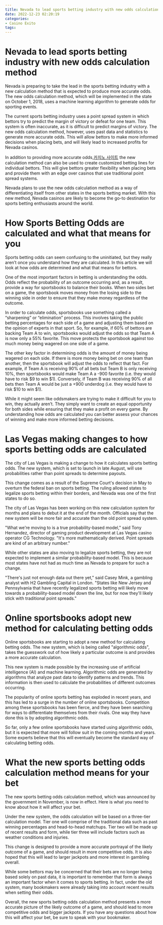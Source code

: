 ```yaml
---
title: Nevada to lead sports betting industry with new odds calculation method
date: 2022-12-23 02:20:19
categories:
- Casino Exito
tags:
---
```



#  Nevada to lead sports betting industry with new odds calculation method

Nevada is preparing to take the lead in the sports betting industry with a new calculation method that is expected to produce more accurate odds. The new odds calculation method, which will be implemented in the state on October 1, 2018, uses a machine learning algorithm to generate odds for sporting events.

The current sports betting industry uses a point spread system in which bettors try to predict the margin of victory or defeat for one team. This system is often inaccurate, as it is difficult to predict margins of victory. The new odds calculation method, however, uses past data and statistics to generate more accurate odds. This will allow bettors to make more informed decisions when placing bets, and will likely lead to increased profits for Nevada casinos.

In addition to providing more accurate odds,[카지노 사이트](https://choegocasino.com/) the new calculation method can also be used to create customized betting lines for individual bettors. This will give bettors greater flexibility when placing bets and provide them with an edge over casinos that use traditional point spread systems.

Nevada plans to use the new odds calculation method as a way of differentiating itself from other states in the sports betting market. With this new method, Nevada casinos are likely to become the go-to destination for sports betting enthusiasts around the world.

#  How Sports Betting Odds are calculated and what that means for you

Sports betting odds can seem confusing to the uninitiated, but they really aren’t once you understand how they are calculated. In this article we will look at how odds are determined and what that means for bettors.

One of the most important factors in betting is understanding the odds. Odds reflect the probability of an outcome occurring and, as a result, provide a way for sportsbooks to balance their books. When two sides bet on a game, the sportsbook moves money from the losing side to the winning side in order to ensure that they make money regardless of the outcome.

In order to calculate odds, sportsbooks use something called a “sharpening” or “elimination” process. This involves taking the public betting percentages for each side of a game and adjusting them based on the opinion of experts in that sport. So, for example, if 60% of bettors are backing Team A to win, sportsbooks would adjust the odds so that Team A is now only a 55% favorite. This move protects the sportsbook against too much money being wagered on one side of a game.

The other key factor in determining odds is the amount of money being wagered on each side. If there is more money being bet on one team than another, then the sportsbook will adjust the odds to reflect that fact. For example, if Team A is receiving 90% of all bets but Team B is only receiving 10%, then sportsbooks would make Team A a -900 favorite (i.e. they would have to risk $9 to win $1). Conversely, if Team B was receiving 90% of all bets then Team A would be just a +900 underdog (i.e. they would have to risk $10 to win $1).

While it might seem like oddsmakers are trying to make it difficult for you to win, they actually aren’t. They simply want to create an equal opportunity for both sides while ensuring that they make a profit on every game. By understanding how odds are calculated you can better assess your chances of winning and make more informed betting decisions.

#  Las Vegas making changes to how sports betting odds are calculated

The city of Las Vegas is making a change to how it calculates sports betting odds. The new system, which is set to launch in late August, will use probabilities rather than point spreads to determine payouts.

This change comes as a result of the Supreme Court's decision in May to overturn the federal ban on sports betting. The ruling allowed states to legalize sports betting within their borders, and Nevada was one of the first states to do so.

The city of Las Vegas has been working on this new calculation system for months and plans to debut it at the end of the month. Officials say that the new system will be more fair and accurate than the old point spread system.

"What we're moving to is a true probability-based model," said Tony Hernandez, director of gaming product development at Las Vegas casino operator CG Technology. "It's more mathematically derived. Point spreads are kind of an arbitrary number."

While other states are also moving to legalize sports betting, they are not expected to implement a similar probability-based model. This is because most states have not had as much time as Nevada to prepare for such a change.

"There's just not enough data out there yet," said Casey Mink, a gambling analyst with H2 Gambling Capital in London. "States like New Jersey and Pennsylvania that have recently legalized sports betting will likely move towards a probability-based model down the line, but for now they'll likely stick with traditional point spreads."

#  Online sportsbooks adopt new method for calculating betting odds

Online sportsbooks are starting to adopt a new method for calculating betting odds. The new system, which is being called "algorithmic odds", takes the guesswork out of how likely a particular outcome is and provides a more accurate calculation.

This new system is made possible by the increasing use of artificial intelligence (AI) and machine learning. Algorithmic odds are generated by algorithms that analyze past data to identify patterns and trends. This information is then used to calculate the probabilities of different outcomes occurring.

The popularity of online sports betting has exploded in recent years, and this has led to a surge in the number of online sportsbooks. Competition among these sportsbooks has been fierce, and they have been searching for ways to differentiate themselves from their rivals. One way they have done this is by adopting algorithmic odds.

So far, only a few online sportsbooks have started using algorithmic odds, but it is expected that more will follow suit in the coming months and years. Some experts believe that this will eventually become the standard way of calculating betting odds.

#  What the new sports betting odds calculation method means for your bet

The new sports betting odds calculation method, which was announced by the government in November, is now in effect. Here is what you need to know about how it will affect your bet. 

Under the new system, the odds calculation will be based on a three-tier calculation model. Tier one will comprise of the traditional data such as past winning percentages and head-to-head matchups. Tier two will be made up of recent results and form, while tier three will include factors such as weather conditions and injuries. 

This change is designed to provide a more accurate portrayal of the likely outcome of a game, and should result in more competitive odds. It is also hoped that this will lead to larger jackpots and more interest in gambling overall. 

While some bettors may be concerned that their bets are no longer being based solely on past data, it is important to remember that form is always an important factor when it comes to sports betting. In fact, under the old system, many bookmakers were already taking into account recent results when setting their odds. 

Overall, the new sports betting odds calculation method presents a more accurate picture of the likely outcome of a game, and should lead to more competitive odds and bigger jackpots. If you have any questions about how this will affect your bet, be sure to speak with your bookmaker.
